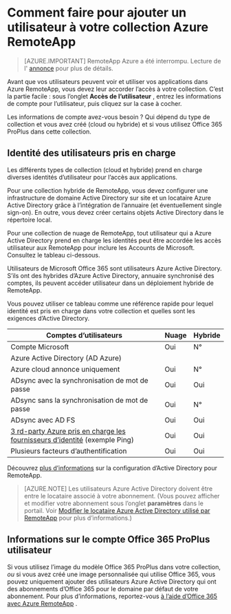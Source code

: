 <properties
    pageTitle="Ajouter un utilisateur à votre collection Azure RemoteApp | Microsoft Azure"
    description="Apprenez à ajouter des utilisateurs à votre collection Azure RemoteApp"
    services="remoteapp"
    documentationCenter=""
    authors="lizap"
    manager="mbaldwin" />

<tags
    ms.service="remoteapp"
    ms.workload="compute"
    ms.tgt_pltfrm="na"
    ms.devlang="na"
    ms.topic="article"
    ms.date="08/15/2016"
    ms.author="elizapo" />

# <a name="how-to-add-a-user-to-your-azure-remoteapp-collection"></a>Comment faire pour ajouter un utilisateur à votre collection Azure RemoteApp

> [AZURE.IMPORTANT]
> RemoteApp Azure a été interrompu. Lecture de l' [annonce](https://go.microsoft.com/fwlink/?linkid=821148) pour plus de détails.

Avant que vos utilisateurs peuvent voir et utiliser vos applications dans Azure RemoteApp, vous devez leur accorder l’accès à votre collection. C’est la partie facile : sous l’onglet **Accès de l’utilisateur** , entrez les informations de compte pour l’utilisateur, puis cliquez sur la case à cocher.

Les informations de compte avez-vous besoin ? Qui dépend du type de collection et vous avez créé (cloud ou hybride) et si vous utilisez Office 365 ProPlus dans cette collection.

## <a name="supported-user-identities"></a>Identité des utilisateurs pris en charge

Les différents types de collection (cloud et hybride) prend en charge diverses identités d’utilisateur pour l’accès aux applications.  

Pour une collection hybride de RemoteApp, vous devez configurer une infrastructure de domaine Active Directory sur site et un locataire Azure Active Directory grâce à l’intégration de l’annuaire (et éventuellement single sign-on). En outre, vous devez créer certains objets Active Directory dans le répertoire local.  

Pour une collection de nuage de RemoteApp, tout utilisateur qui a Azure Active Directory prend en charge les identités peut être accordée les accès utilisateur aux RemoteApp pour inclure les Accounts de Microsoft.  Consultez le tableau ci-dessous.

Utilisateurs de Microsoft Office 365 sont utilisateurs Azure Active Directory. S’ils ont des hybrides d’Azure Active Directory, annuaire synchronisé des comptes, ils peuvent accéder utilisateur dans un déploiement hybride de RemoteApp.   

Vous pouvez utiliser ce tableau comme une référence rapide pour lequel identité est pris en charge dans votre collection et quelles sont les exigences d’Active Directory.

|Comptes d’utilisateurs |Nuage   |Hybride|
|--------------|--------|------|
|Compte Microsoft|     Oui|    N°|
|Azure Active Directory (AD Azure)| | |
|Azure cloud annonce uniquement    |Oui    |N° |
|ADsync avec la synchronisation de mot de passe  |Oui    |Oui    |
|ADsync sans la synchronisation de mot de passe|  Oui |N° |
|ADsync avec AD FS  |Oui    |Oui    |
|[3 rd-party Azure pris en charge les fournisseurs d’identité](https://msdn.microsoft.com/library/azure/jj679342.aspx)  (exemple Ping) |Oui    |Oui|
|Plusieurs facteurs d’authentification    |Oui    |Oui    |

Découvrez [plus d’informations](remoteapp-ad.md) sur la configuration d’Active Directory pour RemoteApp.


> [AZURE.NOTE] Les utilisateurs Azure Active Directory doivent être entre le locataire associé à votre abonnement. (Vous pouvez afficher et modifier votre abonnement sous l’onglet **paramètres** dans le portail. Voir [Modifier le locataire Azure Active Directory utilisé par RemoteApp](remoteapp-changetenant.md) pour plus d’informations.)

## <a name="office-365-proplus-user-account-information"></a>Informations sur le compte Office 365 ProPlus utilisateur
Si vous utilisez l’image du modèle Office 365 ProPlus dans votre collection, *ou* si vous avez créé une image personnalisée qui utilise Office 365, vous pouvez uniquement ajouter des utilisateurs Azure Active Directory qui ont des abonnements d’Office 365 pour le domaine par défaut de votre abonnement. Pour plus d’informations, reportez-vous [à l’aide d’Office 365 avec Azure RemoteApp](remoteapp-o365.md) .
